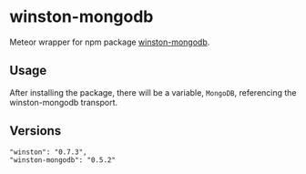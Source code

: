 # winston-mongodb

Meteor wrapper for npm package [winston-mongodb](https://www.npmjs.com/package/winston-mongodb).

## Usage

After installing the package, there will be a variable, `MongoDB`, referencing the winston-mongodb transport.

## Versions

    "winston": "0.7.3",
    "winston-mongodb": "0.5.2"
